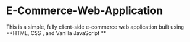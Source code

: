 # E-Commerce-Web-Application
This is a simple, fully client-side e-commerce web application built using **HTML, CSS , and Vanilla JavaScript **
